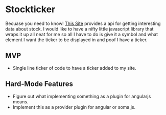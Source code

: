 # Stockticker
Becuase you need to know!
[This Site](http://dev.markitondemand.com/ "Stock data") provides a api for getting 
interesting data about stock. I would like to have a nifty little javascript library 
that wraps it up all neat for me so all I have to do is give it a symbol and what element 
I want the ticker to be displayed in and poof I have a ticker.

## MVP

* Single line ticker of code to have a ticker added to my site.

## Hard-Mode Features

* Figure out what implementing something as a plugin for angularjs means.
* Implement this as a provider plugin for angular or soma.js.
